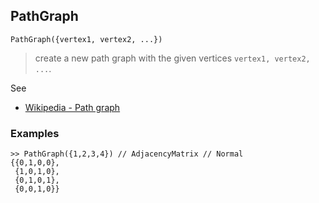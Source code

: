 ## PathGraph

```
PathGraph({vertex1, vertex2, ...})
```

> create a new path graph with the given vertices `vertex1, vertex2, ...`.
 
See
* [Wikipedia - Path graph](https://en.wikipedia.org/wiki/Path_graph) 

### Examples

```
>> PathGraph({1,2,3,4}) // AdjacencyMatrix // Normal
{{0,1,0,0},
 {1,0,1,0},
 {0,1,0,1},
 {0,0,1,0}}
```